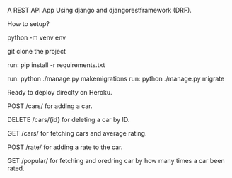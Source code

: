 
A REST API App Using django and djangorestframework (DRF).

How to setup?
  
  python -m venv env
  
  git clone the project
  
  run: pip install -r requirements.txt
  
  
  run: python ./manage.py makemigrations
  run: python ./manage.py migrate
  
Ready to deploy direclty on Heroku.

POST /cars/ for adding a car.

DELETE /cars/{id} for deleting a car by ID.

GET /cars/ for fetching cars and average rating.

POST /rate/ for adding a rate to the car.

GET /popular/ for fetching and oredring car by how many times a car been rated.
